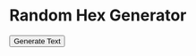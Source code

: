 <html>
  <head>
    <meta charset="UTF-8">
    <title>Random Text Generator</title>
    <script src="https://cdnjs.cloudflare.com/ajax/libs/PapaParse/5.3.0/papaparse.min.js"></script>
  </head>
  <body>
    <h1>Random Hex Generator</h1>
    <button id="generate-button">Generate Text</button>
    <div id="output"></div>
    <script>
      // Create a function to load a CSV file and parse it with Papa Parse
      async function loadCSV(url) {
        const response = await fetch(url);
        const text = await response.text();
        const results = await new Promise(resolve => Papa.parse(text, {
          delimiter: ",",
          header: false,
          skipEmptyLines: true,
          complete: (results) => resolve(results.data)
        }));
        return results;
      }
      
 // Load the CSV files into arrays
      const arcticCSV = await loadCSV('/CSV/Monster - 01_Arctic.csv');
      const desertCSV = await loadCSV('/CSV/Monster - 02_Desert.csv');
      const forestCSV = await loadCSV('/CSV/Monster - 03_Forest.csv');
      const hillsCSV = await loadCSV('/CSV/Monster - 04_Hills.csv');
      const jungleCSV = await loadCSV('/CSV/Monster - 05_Jungle.csv');
      const mountainCSV = await loadCSV('/CSV/Monster - 06_Mountain.csv');
      const plainsCSV = await loadCSV('/CSV/Monster - 07_Plains.csv');
      const swampCSV = await loadCSV('/CSV/Monster - 08_Swamp.csv');
      const cityCSV = await loadCSV('/CSV/Monster - 09_City.csv');
      const seaCSV = await loadCSV('/CSV/Monster - 10_Sea.csv');
      const gateCSV = await loadCSV('/CSV/Monster - 11_Gate.csv');
      const indexCSV = await loadCSV('/CSV/Monster - Index.csv');
      
      // Create a function to select a random Monster CSV file
      function selectMonsterCSV() {
        const monsterCSVs = [arcticCSV, desertCSV, forestCSV, hillsCSV, jungleCSV, mountainCSV, plainsCSV, swampCSV, cityCSV, seaCSV];
        const randomIndex = Math.floor(Math.random() * monsterCSVs.length);
        return monsterCSVs[randomIndex];
      }
      
      // Create a function to concatenate random cells from a Monster CSV file
async function generateText() {
  const monsterCSV = await selectMonsterCSV();
  let concatenatedText = '';
  for (let i = 1; i < monsterCSV.length; i++) { // start loop at index 1
    const cells = monsterCSV[i];
    if (cells.length >= 16 && cells[4] !== '') {
      for (let j = 4; j < 16; j++) {
        if (cells[j] !== '') {
          concatenatedText += cells[j]+ ' ';
        }
      }
      if (Math.random() < 0.1) {
        const gateRows = await gateCSV;
        let gateText = '';
        for (let k = 0; k < gateRows.length; k++) {
          const gateCells = gateRows[k];
          if (gateCells.length >= 7 && gateCells[4] !== '') {
            for (let l = 4; l <= 7; l++) {
              if (gateCells[l] !== '') {
                gateText += gateCells[l] + ' ';
              }
            }
          }
        }
        concatenatedText += '\n\n' + gateText;
      }
    }
  }
  // Replace 4-digit sequences with values from the Index CSV file
  const indexCSVResponse = await fetch('/CSV/Monster - Index.csv');
  const indexCSVText = await indexCSVResponse.text();
  const indexCSVRows = indexCSVText.split('\n');

  const replacedIndexes = new Set();
  let replacedIndexCount = 0;

  while (true) {
    let foundMatch = false;

    // Keep track of the available indexes for each matched sequence
    const availableIndexesForMatches = {};

    // Search for matches in the concatenated text and keep track of the available indexes for each match
    concatenatedText.replace(/\b\d{4}\b/g, match => {
      const regex = new RegExp(`\\b${match}\\b`, 'g');
      for (let i = 0; i < indexCSVRows.length; i++) {
        const indexRow = indexCSVRows[i];
        if (!indexRow) {
          continue;
        }

        if (indexRow.includes(match)) {
          const indexCells = indexRow.split(',');
          const availableIndexes = Array.from(Array(indexCells.length).keys()).slice(31, 37);
          availableIndexesForMatches[match] = availableIndexes.filter(index => indexCells[index] && indexCells[index].trim());
          break;
        }
      }
      return match;
    });

    // Replace each matched sequence with a random index
    Object.entries(availableIndexesForMatches).forEach(([match, availableIndexes]) => {
      if (availableIndexes.length > 0) {
        const randomIndex = Math.floor(Math.random() * availableIndexes.length);
const index = availableIndexes[randomIndex];
const replacementValue = indexCSVRows[index] || '';
        concatenatedText = concatenatedText.replace(new RegExp(`\\b${match}\\b`, 'g'), indexCSVRows[randomIndex].split(',')[1].trim());
        replacedIndexes.add(randomIndex);
        replacedIndexCount++;
        foundMatch = true;
      }
    });

    if (!foundMatch) {
      break;
    }
  }

  return concatenatedText;
}

      
// Bind an event listener to a button
const button = document.querySelector('button');
button.addEventListener('click', async () => {
  const text = await generateText();
  const outputDiv = document.querySelector('#output');
  outputDiv.innerHTML = text;
});
    </script>
  </body>
</html>
